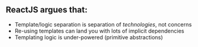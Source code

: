 ## ReactJS argues that:

* Template/logic separation is separation of *technologies*, not concerns
* Re-using templates can land you with lots of implicit dependencies
* Templating logic is under-powered (primitive abstractions)